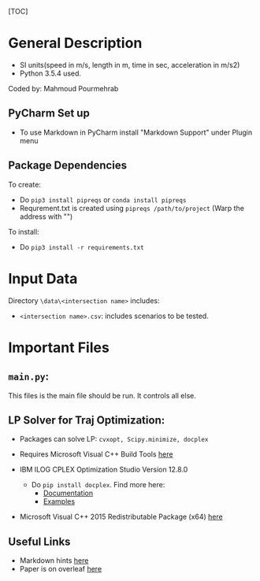 [TOC]

# General Description
* SI units(speed in m/s, length in m, time in sec, acceleration in m/s2)
* Python 3.5.4 used.

Coded by: Mahmoud Pourmehrab 

## PyCharm Set up
* To use Markdown in PyCharm install "Markdown Support" under Plugin menu

## Package Dependencies
To create:
* Do `pip3 install pipreqs` or `conda install pipreqs` 
* Requrement.txt is created using `pipreqs /path/to/project`
(Warp the address with "")

To install:
* Do `pip3 install -r requirements.txt`

# Input Data
Directory `\data\<intersection name>` includes:
* `<intersection name>.csv`: includes scenarios to be tested.

# Important Files
## `main.py`:
This files is the main file should be run. It controls all else.



## LP Solver for Traj Optimization:

* Packages can solve LP: `cvxopt, Scipy.minimize, docplex`
* Requires Microsoft Visual C++ Build Tools [here](http://landinghub.visualstudio.com/visual-cpp-build-tools)
* IBM ILOG CPLEX Optimization Studio Version 12.8.0
	* Do `pip install docplex`. Find more here:
		*  [Documentation](http://ibmdecisionoptimization.github.io/docplex-doc/)
		* [Examples](https://github.com/IBMDecisionOptimization/docplex-examples)

* Microsoft Visual C++ 2015 Redistributable Package (x64) [here](https://www.microsoft.com/en-US/download/details.aspx?id=53587)

## Useful Links
* Markdown hints [here](https://github.com/adam-p/markdown-here/wiki/Markdown-Cheatsheet)
* Paper is on overleaf [here](https://www.overleaf.com/9570639sgrcxsbwcxxm)
